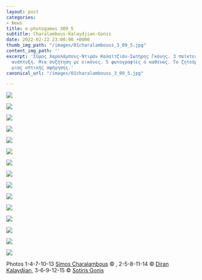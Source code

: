 ```yaml
---
layout: post
categories:
- News
title: e-photogames 309_5
subtitle: Charalambous-Kalaydjian-Gonis
date: 2022-02-22 23:00:00 +0000
thumb_img_path: "/images/01charalambouss_3_09_5.jpg"
content_img_path: ''
excerpt: 'Σύμος Χαραλάμπους-Ντιράν Καλαϊτζιάν-Σωτήρης Γκόνης. 3 παίκτες. Μια συλλογική
  ανάπτυξη. Μια συζήτηση με εικόνες. 5 φωτογραφίες ο καθένας. Το ζητούμενο: Η επίτευξη
  μιας οπτικής αφήγησης.'
canonical_url: "/images/01charalambouss_3_09_5.jpg"

---
```

![](/images/01charalambouss_3_09_5.jpg)

![](/images/02_dkalaydijan_309_5.jpg)

![](/images/03_gkoniss309_5.jpg)

![](/images/04charalambouss_3_09_5.JPG)

![](/images/05_dkalaydijan_309_5.jpg)

![](/images/06_gkoniss309_5.JPG)

![](/images/07charalambouss_3_09_5-jpg.jpg)

![](/images/08_dkalaydijan_309_5.jpg)

![](/images/09_gkoniss309_5.jpg)

![](/images/10charalambouss_3_09_5.jpg)

![](/images/11_dkalaydijan_309_5.jpg)

![](/images/12_gkoniss309_5.jpg)

![](/images/13charalambouss_3_09_5.JPG)

![](/images/14_dkalaydijan_309_5.jpg)

![](/images/15_gkoniss309_5.jpg)

Photos  1-4-7-10-13 <a href="https://www.facebook.com/profile.php?id=563795760" target="blank"> Simos Charalambous</a> © , 2-5-8-11-14 © <a href="https://www.facebook.com/diran.kalaydjian" target="blank"> Diran Kalaydjian</a>, 3-6-9-12-15 © <a href="https://www.facebook.com/profile.php?id=550912249" target="blank"> Sotiris Gonis</a>